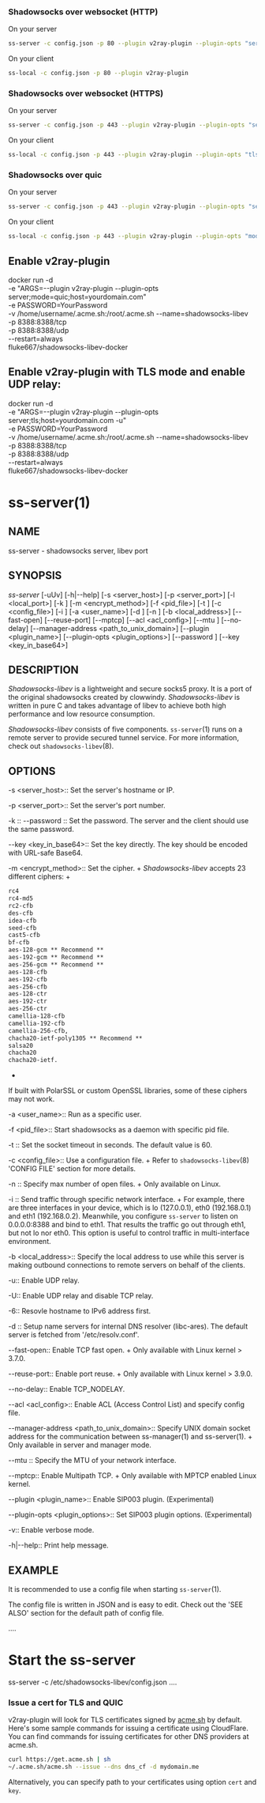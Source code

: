 
### Shadowsocks over websocket (HTTP)

On your server

```sh
ss-server -c config.json -p 80 --plugin v2ray-plugin --plugin-opts "server"
```

On your client

```sh
ss-local -c config.json -p 80 --plugin v2ray-plugin
```

### Shadowsocks over websocket (HTTPS)

On your server

```sh
ss-server -c config.json -p 443 --plugin v2ray-plugin --plugin-opts "server;tls;host=mydomain.me"
```

On your client

```sh
ss-local -c config.json -p 443 --plugin v2ray-plugin --plugin-opts "tls;host=mydomain.me"
```

### Shadowsocks over quic

On your server

```sh
ss-server -c config.json -p 443 --plugin v2ray-plugin --plugin-opts "server;mode=quic;host=mydomain.me"
```

On your client

```sh
ss-local -c config.json -p 443 --plugin v2ray-plugin --plugin-opts "mode=quic;host=mydomain.me"
```

## Enable v2ray-plugin

docker run -d \
-e "ARGS=--plugin v2ray-plugin --plugin-opts server;mode=quic;host=yourdomain.com" \
-e PASSWORD=YourPassword \
-v /home/username/.acme.sh:/root/.acme.sh
--name=shadowsocks-libev \
-p 8388:8388/tcp \
-p 8388:8388/udp \
--restart=always \
fluke667/shadowsocks-libev-docker

## Enable v2ray-plugin with TLS mode and enable UDP relay:

docker run -d \
-e "ARGS=--plugin v2ray-plugin --plugin-opts server;tls;host=yourdomain.com -u" \
-e PASSWORD=YourPassword \
-v /home/username/.acme.sh:/root/.acme.sh
--name=shadowsocks-libev \
-p 8388:8388/tcp \
-p 8388:8388/udp \
--restart=always \
fluke667/shadowsocks-libev-docker



ss-server(1)
============

NAME
----
ss-server - shadowsocks server, libev port

SYNOPSIS
--------
*ss-server*
 [-uUv] [-h|--help]
 [-s <server_host>] [-p <server_port>] [-l <local_port>]
 [-k <password>] [-m <encrypt_method>] [-f <pid_file>]
 [-t <timeout>] [-c <config_file>] [-i <interface>]
 [-a <user_name>] [-d <addr>] [-n <nofile>]
 [-b <local_address>] [--fast-open] [--reuse-port]
 [--mptcp] [--acl <acl_config>] [--mtu <MTU>] [--no-delay]
 [--manager-address <path_to_unix_domain>]
 [--plugin <plugin_name>] [--plugin-opts <plugin_options>]
 [--password <password>] [--key <key_in_base64>]

DESCRIPTION
-----------
*Shadowsocks-libev* is a lightweight and secure socks5 proxy.
It is a port of the original shadowsocks created by clowwindy.
*Shadowsocks-libev* is written in pure C and takes advantage of libev to
achieve both high performance and low resource consumption.

*Shadowsocks-libev* consists of five components.
`ss-server`(1) runs on a remote server to provide secured tunnel service.
For more information, check out `shadowsocks-libev`(8).

OPTIONS
-------
-s <server_host>::
Set the server's hostname or IP.

-p <server_port>::
Set the server's port number.

-k <password>::
--password <password>::
Set the password. The server and the client should use the same password.

--key <key_in_base64>::
Set the key directly. The key should be encoded with URL-safe Base64.

-m <encrypt_method>::
Set the cipher.
+
*Shadowsocks-libev* accepts 23 different ciphers:
+
```txt
rc4
rc4-md5
rc2-cfb
des-cfb
idea-cfb
seed-cfb
cast5-cfb
bf-cfb
aes-128-gcm ** Recommend **
aes-192-gcm ** Recommend **
aes-256-gcm ** Recommend **
aes-128-cfb
aes-192-cfb
aes-256-cfb
aes-128-ctr
aes-192-ctr
aes-256-ctr
camellia-128-cfb
camellia-192-cfb
camellia-256-cfb,
chacha20-ietf-poly1305 ** Recommend **
salsa20
chacha20
chacha20-ietf.
```
+
If built with PolarSSL or custom OpenSSL libraries, some of
these ciphers may not work.

-a <user_name>::
Run as a specific user.

-f <pid_file>::
Start shadowsocks as a daemon with specific pid file.

-t <timeout>::
Set the socket timeout in seconds. The default value is 60.

-c <config_file>::
Use a configuration file.
+
Refer to `shadowsocks-libev`(8) 'CONFIG FILE' section for more details.

-n <number>::
Specify max number of open files.
+
Only available on Linux.

-i <interface>::
Send traffic through specific network interface.
+
For example, there are three interfaces in your device,
which is lo (127.0.0.1), eth0 (192.168.0.1) and eth1 (192.168.0.2).
Meanwhile, you configure `ss-server` to listen on 0.0.0.0:8388 and bind to eth1.
That results the traffic go out through eth1, but not lo nor eth0.
This option is useful to control traffic in multi-interface environment.

-b <local_address>::
Specify the local address to use while this server is making outbound 
connections to remote servers on behalf of the clients.

-u::
Enable UDP relay.

-U::
Enable UDP relay and disable TCP relay.

-6::
Resovle hostname to IPv6 address first.

-d <addr>::
Setup name servers for internal DNS resolver (libc-ares).
The default server is fetched from '/etc/resolv.conf'.

--fast-open::
Enable TCP fast open.
+
Only available with Linux kernel > 3.7.0.

--reuse-port::
Enable port reuse.
+
Only available with Linux kernel > 3.9.0.

--no-delay::
Enable TCP_NODELAY.

--acl <acl_config>::
Enable ACL (Access Control List) and specify config file.

--manager-address <path_to_unix_domain>::
Specify UNIX domain socket address for the communication between ss-manager(1) and ss-server(1).
+
Only available in server and manager mode.

--mtu <MTU>::
Specify the MTU of your network interface.

--mptcp::
Enable Multipath TCP.
+
Only available with MPTCP enabled Linux kernel.

--plugin <plugin_name>::
Enable SIP003 plugin. (Experimental)

--plugin-opts <plugin_options>::
Set SIP003 plugin options. (Experimental)

-v::
Enable verbose mode.

-h|--help::
Print help message.

EXAMPLE
-------
It is recommended to use a config file when starting `ss-server`(1).

The config file is written in JSON and is easy to edit.
Check out the 'SEE ALSO' section for the default path of config file.

....
# Start the ss-server
ss-server -c /etc/shadowsocks-libev/config.json
....

### Issue a cert for TLS and QUIC

v2ray-plugin will look for TLS certificates signed by [acme.sh](https://github.com/Neilpang/acme.sh) by default.
Here's some sample commands for issuing a certificate using CloudFlare.
You can find commands for issuing certificates for other DNS providers at acme.sh.

```sh
curl https://get.acme.sh | sh
~/.acme.sh/acme.sh --issue --dns dns_cf -d mydomain.me
```

Alternatively, you can specify path to your certificates using option `cert` and `key`.
